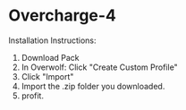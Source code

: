 # Overcharge-4
Installation Instructions:
1) Download Pack
2) In Overwolf: Click "Create Custom Profile"
3) Click "Import"
4) Import the .zip folder you downloaded.
5) profit.
